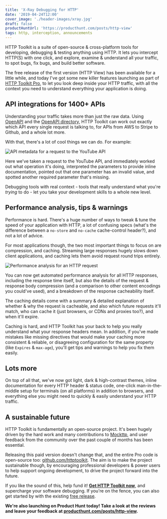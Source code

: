 ```yaml
---
title: 'X-Ray Debugging for HTTP'
date: '2019-04-24T12:00'
cover_image: './header-images/xray.jpg'
draft: false
productHuntUrl: 'https://producthunt.com/posts/http-view'
tags: http, interception, announcements
---
```


HTTP Toolkit is a suite of open-source & cross-platform tools for developing, debugging & testing anything using HTTP. It lets you intercept HTTP(S) with one click, and explore, examine & understand all your traffic, to spot bugs, fix bugs, and build better software.

The free release of the first version (HTTP View) has been available for a little while, and today I've got some new killer features launching as part of [HTTP Toolkit Pro](/), to let you look deep inside your HTTP traffic, with all the context you need to understand everything your application is doing.

## API integrations for 1400+ APIs

Understanding your traffic takes more than just the raw data. Using [OpenAPI](https://swagger.io/docs/specification/about/) and the [OpenAPI directory](https://github.com/APIs-guru/openapi-directory), HTTP Toolkit can work out exactly which API every single request is talking to, for APIs from AWS to Stripe to Github, and a whole lot more.

With that, there's a lot of cool things we can do. For example:

![API metadata for a request to the YouTube API](../images/understand-screenshot.png)

Here we've taken a request to the YouTube API, and immediately worked out what operation it's doing, interpreted the parameters to provide inline documentation, pointed out that one parameter has an invalid value, and spotted another required parameter that's missing.

Debugging tools with real context - tools that really understand what you're _trying_ to do - let you take your development skills to a whole new level.

## Performance analysis, tips & warnings

Performance is hard. There's a huge number of ways to tweak & tune the speed of your application with HTTP, a lot of confusing specs (what's the difference between a `no-store` and `no-cache` cache-control header?), and not a lot of advice.

For most applications though, the two most important things to focus on are compression, and caching. Streaming large responses hugely slows down client applications, and caching lets them avoid request round trips entirely.

![Performance analysis for an HTTP request](../images/accelerate-screenshot.png)

You can now get automated performance analysis for all HTTP responses, including the response time itself, but also the details of the request & response body compression (and a comparison to other content encodings you could've used), and a breakdown of the response cacheability itself.

The caching details come with a summary & detailed explanation of whether & why the request is cacheable, and also which future requests it'll match, who can cache it (just browsers, or CDNs and proxies too?), and when it'll expire.

Caching is hard, and HTTP Toolkit has your back to help you really understand what your response headers mean. In addition, if you've made mistakes like missing directives that would make your caching more consistent & reliable, or disagreeing configuration for the same property (like `Expires` & `max-age`), you'll get tips and warnings to help you fix them easily.

## Lots more

On top of all that, we've now got light, dark & high-contrast themes, inline documentation for every HTTP header & status code, one-click man-in-the-middle setup for terminals (on all platforms) in addition to browsers, and everything else you might need to quickly & easily understand your HTTP traffic.

## A sustainable future

HTTP Toolkit is fundamentally an open-source project. It's been hugely driven by the hard work and many contributions to [Mockttp](https://github.com/httptoolkit/mockttp), and user feedback from the community over the past couple of months has been essential.

Releasing this paid version doesn't change that, and the entire Pro code is open-source too: [github.com/httptoolkit](https://github.com/httptoolkit). The aim is to make the project sustainable though, by encouraging professional developers & power users to help support ongoing development, to drive the project forward into the future.

If you like the sound of this, help fund it! **[Get HTTP Toolkit now](/get-pro/)**, and supercharge your software debugging. If you're on the fence, you can also get started by with the existing [free release](/).

**We're also launching on Product Hunt today! Take a look at the reviews and leave your feedback at [producthunt.com/posts/http-view](https://producthunt.com/posts/http-view).**